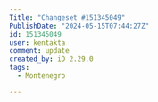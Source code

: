 ```yaml
---
Title: "Changeset #151345049"
PublishDate: "2024-05-15T07:44:27Z"
id: 151345049
user: kentakta
comment: update
created_by: iD 2.29.0
tags:
  - Montenegro

---
```

